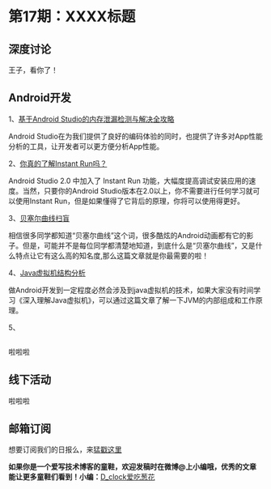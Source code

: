 # 第17期：XXXX标题

## 深度讨论

[]()

王子，看你了！

## Android开发

1、[基于Android Studio的内存泄漏检测与解决全攻略](http://mp.weixin.qq.com/s?__biz=MzAxMzYyNDkyNA==&mid=2651332083&idx=1&sn=d5a1b24736d6f14ff24dfecf15e397a9&scene=0#wechat_redirect)

Android Studio在为我们提供了良好的编码体验的同时，也提供了许多对App性能分析的工具，让开发者可以更方便分析App性能。

2、[你真的了解Instant Run吗？](http://mp.weixin.qq.com/s?__biz=MzA5MzI3NjE2MA==&mid=2650236001&idx=1&sn=f2ac9a45ebe0d59fa11d9599ad7cca50&scene=1&srcid=0531FeHOeE9jFfhPgH1AnA7Q#wechat_redirect)

Android Studio 2.0 中加入了 Instant Run 功能，大幅度提高调试安装应用的速度。当然，只要你的Android Studio版本在2.0以上，你不需要进行任何学习就可以使用Instant Run，但是如果懂得了它背后的原理，你将可以使用得更好。

3、[贝塞尔曲线扫盲](http://www.html-js.com/article/1628)

相信很多同学都知道“贝塞尔曲线”这个词，很多酷炫的Android动画都有它的影子。但是，可能并不是每位同学都清楚地知道，到底什么是“贝塞尔曲线”，又是什么特点让它有这么高的知名度,那么这篇文章就是你最需要的啦！

4、[Java虚拟机结构分析](http://blog.csdn.net/u013256816/article/details/51484031)

做Android开发到一定程度必然会涉及到java虚拟机的技术，如果大家没有时间学习《深入理解Java虚拟机》，可以通过这篇文章了解一下JVM的内部组成和工作原理。

5、[]()

![]()

啦啦啦

## 线下活动

[]()

啦啦啦


## 邮箱订阅

想要订阅我们的日报么，来[猛戳这里](http://list.qq.com/cgi-bin/qf_invite?id=d469993d2c888e971c0fbb2309c4d84256968386b126b967)

**如果你是一个爱写技术博客的童鞋，欢迎发稿时在微博@上小编哦，优秀的文章能让更多童鞋们看到！小编：**[D_clock爱吃葱花](http://weibo.com/2480694892/profile?rightmod=1&wvr=6&mod=personinfo&is_all=1)
